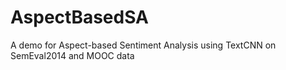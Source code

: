 # AspectBasedSA
A demo for Aspect-based Sentiment Analysis using TextCNN on SemEval2014 and MOOC data
